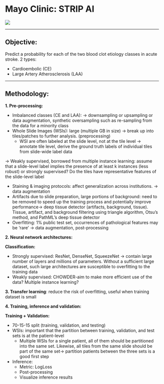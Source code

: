 # Mayo Clinic: STRIP AI

<img src="https://storage.googleapis.com/kaggle-competitions/kaggle/37333/logos/header.png?t=2022-06-29-00-47-20">

---

## Objective:

Predict a probability for each of the two blood clot etiology classes in acute stroke. 2 types:
* Cardioembolic (CE)
* Large Artery Atherosclerosis (LAA)

---

## Methodology:

**1. Pre-processing:**
  * Imbalanced classes (CE and LAA): -> downsampling or upsampling or data augmentation, synthetic oversampling such as re-sampling from the data for a minority class
  * Whole Slide Images (WSIs): large (multiple GB in size) -> break up into tiles/patches to further analysis. (preprocessing) 
      * WSI are often labeled at the slide level, not at the tile level -> annotate tile level, derive the ground truth labels of individual tiles from slide-wide label data

  -> Weakly supervised, borrowed from multiple instance learning: assume that a slide-level label implies the presence of at least k instances (less robust) or strongly supervised? Do the tiles have representative features of the slide-level label
  
  * Staining & imaging protocols: affect generalization across institutions. -> data augmentation
  * Artifacts due to slide preparation, large portions of background: need to be removed to speed up the training process and potentially improve performance-> deep tissue detector (artifacts, background, tissue). Tissue, artifact, and background filtering using triangle algorithm, Otsu’s method, and PathML’s deep tissue detector
  * Overfitting: 1% public test set, occurrences of pathological features may be ‘rare’ -> data augmentation, post-processing

**2. Neural network architectures:**

**Classification:**
* Strongly supervised: ResNet, DenseNet, SqueezeNet -> contain large number of layers and millions of parameters. Without a sufficient large dataset, such large architectures are susceptible to overfitting to the training data
* Weakly supervised: CHOWDER-aim to make more efficient use of the data? Multiple instance learning?

**3. Transfer learning**: reduce the risk of overfitting, useful when training dataset is small

**4. Training, inference and validation:**

**Training + Validation:**
  * 70-15-15 split (training, validation, and testing)
  * WSIs: important that the partition between training, validation, and test sets is at the patient-level 
      * Multiple WSIs for a single patient, all of them should be partitioned into the same set. Likewise, all tiles from the same slide should be part of the same set-> partition patients between the three sets is a good first step
  * Inference:
      * Metric: LogLoss
      * Post-processing
      * Visualize inference results








